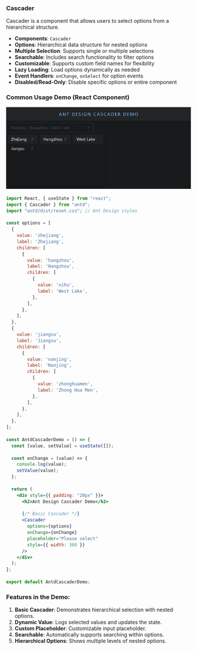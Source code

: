 ### Cascader

Cascader is a component that allows users to select options from a hierarchical structure.

- **Components**: `Cascader`
- **Options**: Hierarchical data structure for nested options
- **Multiple Selection**: Supports single or multiple selections
- **Searchable**: Includes search functionality to filter options
- **Customizable**: Supports custom field names for flexibility
- **Lazy Loading**: Load options dynamically as needed
- **Event Handlers**: `onChange`, `onSelect` for option events
- **Disabled/Read-Only**: Disable specific options or entire component

### Common Usage Demo (React Component)

![image-20241120141209081](assets\image-20241120141209081.png)

```jsx
import React, { useState } from "react";
import { Cascader } from "antd";
import "antd/dist/reset.css"; // Ant Design styles

const options = [
  {
    value: 'zhejiang',
    label: 'Zhejiang',
    children: [
      {
        value: 'hangzhou',
        label: 'Hangzhou',
        children: [
          {
            value: 'xihu',
            label: 'West Lake',
          },
        ],
      },
    ],
  },
  {
    value: 'jiangsu',
    label: 'Jiangsu',
    children: [
      {
        value: 'nanjing',
        label: 'Nanjing',
        children: [
          {
            value: 'zhonghuamen',
            label: 'Zhong Hua Men',
          },
        ],
      },
    ],
  },
];

const AntdCascaderDemo = () => {
  const [value, setValue] = useState([]);

  const onChange = (value) => {
    console.log(value);
    setValue(value);
  };

  return (
    <div style={{ padding: "20px" }}>
      <h2>Ant Design Cascader Demo</h2>

      {/* Basic Cascader */}
      <Cascader
        options={options}
        onChange={onChange}
        placeholder="Please select"
        style={{ width: 300 }}
      />
    </div>
  );
};

export default AntdCascaderDemo;
```

### Features in the Demo:
1. **Basic Cascader**: Demonstrates hierarchical selection with nested options.
2. **Dynamic Value**: Logs selected values and updates the state.
3. **Custom Placeholder**: Customizable input placeholder.
4. **Searchable**: Automatically supports searching within options.
5. **Hierarchical Options**: Shows multiple levels of nested options.